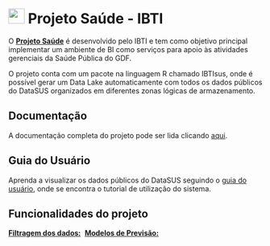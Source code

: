 # <img src="https://github.com/IBTI-DF/Plataforma-Iot/blob/main/Aplicacao/public/Favicon-IBTI.png?raw=true" width="32" height="30"> Projeto Saúde - IBTI

O [**Projeto Saúde**](link) é desenvolvido pelo IBTI e tem como objetivo principal implementar um ambiente de BI como serviços para apoio às atividades gerenciais da  Saúde Pública do GDF.

O projeto conta com um pacote na linguagem R chamado IBTIsus, onde é possível gerar um Data Lake automaticamente com todos os dados públicos do DataSUS organizados em diferentes zonas lógicas de armazenamento.

## Documentação

A documentação completa do projeto pode ser lida clicando [aqui](link).

## Guia do Usuário

Aprenda a visualizar os dados públicos do DataSUS seguindo o [guia do usuário](link), onde se encontra o tutorial de utilização do sistema.

## Funcionalidades do projeto
[**Filtragem dos dados:**](link)
<img src="">
[**Modelos de Previsão:**](link)
<img src="">
